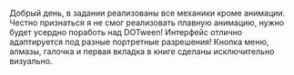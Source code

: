 Добрый день, в задании реализованы все механики кроме анимации. Честно признаться я не смог реализовать плавную анимацию, нужно будет усердно поработь над DOTween!
Интерфейс отлично адаптируется под разные портретные разрешения! 
Кнопка меню, алмазы, галочка и первая вкладка в книге сделаны исключительно визуально. 
